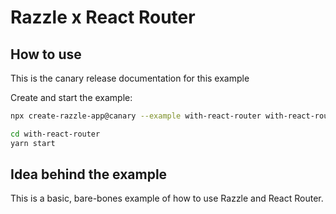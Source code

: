# Razzle x React Router

## How to use

<!-- START install generated instructions please keep comment here to allow auto update -->
<!-- DON'T EDIT THIS SECTION, INSTEAD RE-RUN yarn update-examples TO UPDATE -->
This is the canary release documentation for this example

Create and start the example:

```bash
npx create-razzle-app@canary --example with-react-router with-react-router

cd with-react-router
yarn start
```
<!-- END install generated instructions please keep comment here to allow auto update -->

## Idea behind the example

This is a basic, bare-bones example of how to use Razzle and React Router.
